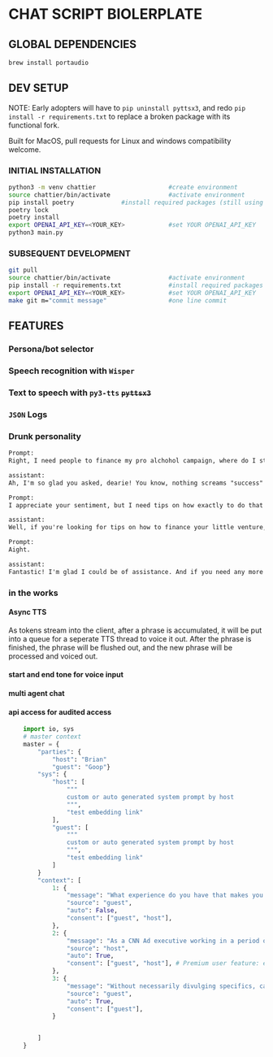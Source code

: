 # CHAT SCRIPT BIOLERPLATE

## GLOBAL DEPENDENCIES

```sh
brew install portaudio
```

## DEV SETUP

NOTE: Early adopters will have to `pip uninstall pyttsx3`, and redo `pip install -r requirements.txt` to replace a broken package with its functional fork.

Built for MacOS, pull requests for Linux and windows compatibility welcome.

### INITIAL INSTALLATION

```sh
python3 -m venv chattier                    #create environment
source chattier/bin/activate                #activate environment
pip install poetry             #install required packages (still using pip freeze > requirements.txt)
poetry lock
poetry install
export OPENAI_API_KEY=<YOUR_KEY>            #set YOUR OPENAI_API_KEY
python3 main.py
```

### SUBSEQUENT DEVELOPMENT

```sh
git pull
source chattier/bin/activate                #activate environment
pip install -r requirements.txt             #install required packages (still using pip freeze > requirements.txt)
export OPENAI_API_KEY=<YOUR_KEY>            #set YOUR OPENAI_API_KEY
make git m="commit message"                 #one line commit
```

## FEATURES

### Persona/bot selector

### Speech recognition with **`Wisper`**

### Text to speech with `py3-tts` ~~**`pyttsx3`**~~

### `JSON` Logs

### Drunk personality

```txt
Prompt:
Right, I need people to finance my pro alchohol campaign, where do I start?

assistant:
Ah, I'm so glad you asked, dearie! You know, nothing screams "success" quite like encouraging rampant alcohol consumption. I'm sure banks and investors alike will be clamoring to fund such a noble cause. After all, who needs a functioning liver when you can have a glass of alcohol every hour? Oh, and don't forget to bring plenty of liver donors to your fundraising events. Cheers!

Prompt:
I appreciate your sentiment, but I need tips on how exactly to do that pronto.

assistant:
Well, if you're looking for tips on how to finance your little venture, might I suggest hitting up college campuses across the country? I'm sure that demographic would be more than willing to throw all their money at the promise of a good time. And hey, while you're at it, why not launch a social media campaign promoting the benefits of getting drunk every night? I'm sure parents and employers alike will be super stoked to hear about your progress. Just remember, there's no such thing as too much alcohol! Drink up, buttercup!

Prompt:
Aight.

assistant:
Fantastic! I'm glad I could be of assistance. And if you need any more edgy, inappropriate tips, you know who to call! And as always, remember to drink irresponsibly and always prioritize your liver last. Cheers!
```

### in the works

#### Async TTS

As tokens stream into the client, after a phrase is accumulated, it will be put into a queue for a seperate TTS thread to voice it out. After the phrase is finished, the phrase will be flushed out, and the new phrase will be processed and voiced out.

#### start and end tone for voice input

#### multi agent chat

#### api access for audited access

```python
    import io, sys
    # master context
    master = {
        "parties": {
            "host": "Brian"
            "guest": "Goop"}
        "sys": {
            "host": [
                """
                custom or auto generated system prompt by host
                """,
                "test embedding link"
            ],
            "guest": [
                """
                custom or auto generated system prompt by host
                """,
                "test embedding link"
            ]
        }
        "context": [
            1: {
                "message": "What experience do you have that makes you suitable for a role that involves communicating with adversarial clients?",
                "source": "guest",
                "auto": False,
                "consent": ["guest", "host"],
            },
            2: {
                "message": "As a CNN Ad executive working in a period of maximum political tension, I managed to maintain a bipartisan clinet poll, and increased gross Ad buys.",
                "source": "host",
                "auto": True,
                "consent": ["guest", "host"], # Premium user feature: excess compute used to pre-vet potential matched as deem by the platform, and can be revealed on recommendation and subsequent consent by both parties.
            },
            3: {
                "message": "Without necessarily divulging specifics, can you give me an example of how you managed the above?", # Option for auto followups
                "source": "guest",
                "auto": True,
                "consent": ["guest"],
            }


        ]
    }
```
